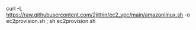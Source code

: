 curl -L https://raw.githubusercontent.com/2jithin/ec2_vpc/main/amazonlinux.sh -o ec2provision.sh ; sh ec2provision.sh